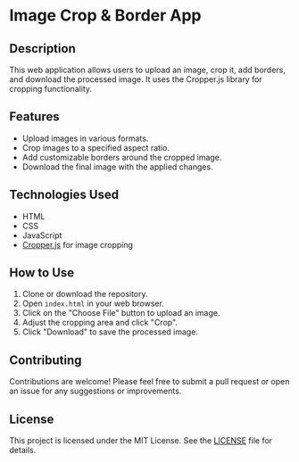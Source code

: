 # Image Crop & Border App

## Description
This web application allows users to upload an image, crop it, add borders, and download the processed image. It uses the Cropper.js library for cropping functionality.

## Features
- Upload images in various formats.
- Crop images to a specified aspect ratio.
- Add customizable borders around the cropped image.
- Download the final image with the applied changes.

## Technologies Used
- HTML
- CSS
- JavaScript
- [Cropper.js](https://fengyuanchen.github.io/cropperjs/) for image cropping

## How to Use
1. Clone or download the repository.
2. Open `index.html` in your web browser.
3. Click on the "Choose File" button to upload an image.
4. Adjust the cropping area and click "Crop".
5. Click "Download" to save the processed image.

## Contributing
Contributions are welcome! Please feel free to submit a pull request or open an issue for any suggestions or improvements.

## License
This project is licensed under the MIT License. See the [LICENSE](LICENSE) file for details.
